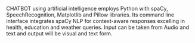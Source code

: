 CHATBOT using artificial intelligence employs Python with spaCy, SpeechRecognition, Matplotlib and Pillow libraries. Its command line interface integrates spaCy NLP for context-aware responses excelling in health, education and weather queries. Input can be taken from Audio and text and output will be visual and text form.
